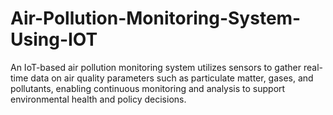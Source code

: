 # Air-Pollution-Monitoring-System-Using-IOT
An IoT-based air pollution monitoring system utilizes sensors to gather real-time data on air quality parameters such as particulate matter, gases, and pollutants, enabling continuous monitoring and analysis to support environmental health and policy decisions.
